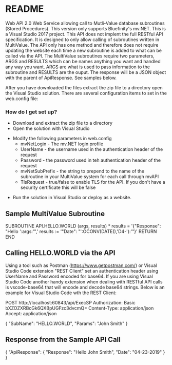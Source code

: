 # README #

Web API 2.0 Web Service allowing call to Mutli-Value database subroutines (Stored Procedures). This version only supports Bluefinity's mv.NET.  This is a Visual Studio 2017 project.  This API does not implent the full RESTful API specification.  It is designed to only allow calling of subroutines written in MultiValue.  The API only has one method and therefore does not require updating the website each time a new subroutine is added to what can be called via the API.  The MultiValue subroutines require two parameters, ARGS and RESULTS which can be names anything you want and handled any way you want.  ARGS are what is used to pass information to the subroutine and RESULTS are the ouput.  The response will be a JSON object with the parent of ApiResponse.  See samples below.

After you have downloaded the files extract the zip file to a directory open the Visual Studio solution.  There are several configuration items to set in the web.config file:

### How do I get set up? ###

* Download and extract the zip file to a directory
* Open the solution with Visual Studio
+ Modify the following parameters in web.config
  * mvNetLogin - The mv.NET login profile
  * UserName - the username used in the authentication header of the request
  * Password - the password used in teh authentication header of the request
  * mvNetSubPrefix - the string to prepend to the name of the subroutine in your MultiValue system for each call through mvAPI
  * TlsRequest - true/false to enable TLS for the API.  If you don't have a security certificate this will be false
* Run the solution in Visual Studio or deploy as a website.

## Sample MultiValue Subroutine ##

SUBROUTINE API.HELLO.WORLD (args, results)
*
results = '{"Response": "Hello ':args:'",'
results := '"Date": "':OCONV(DATE(),'D4-'):'"}'
RETURN
END

## Calling HELLO.WORLD via the API ##
Using a tool such as Postman (https://www.getpostman.com/) or Visual Studio Code extension "REST Client" set an authentication header using UserName and Password encoded for base64. If you are using Visual Studio Code another handy extension when dealing with RESTful API calls is vscode-base64 that will encode and decode base64 strings.  Below is an example for Visual Studio Code wth the REST Client:

POST http://localhost:60843/api/ExecSP
Authorization: Basic bXZOZXRBcGk6QXBpUGFzc3dvcmQ=
Content-Type: application/json
Accept: application/json

{
    "SubName": "HELLO.WORLD",
    "Params": "John Smith"
}

## Response from the Sample API Call ##
{
  "ApiResponse": {
    "Response": "Hello John Smith",
    "Date": "04-23-2019"
  }
}
